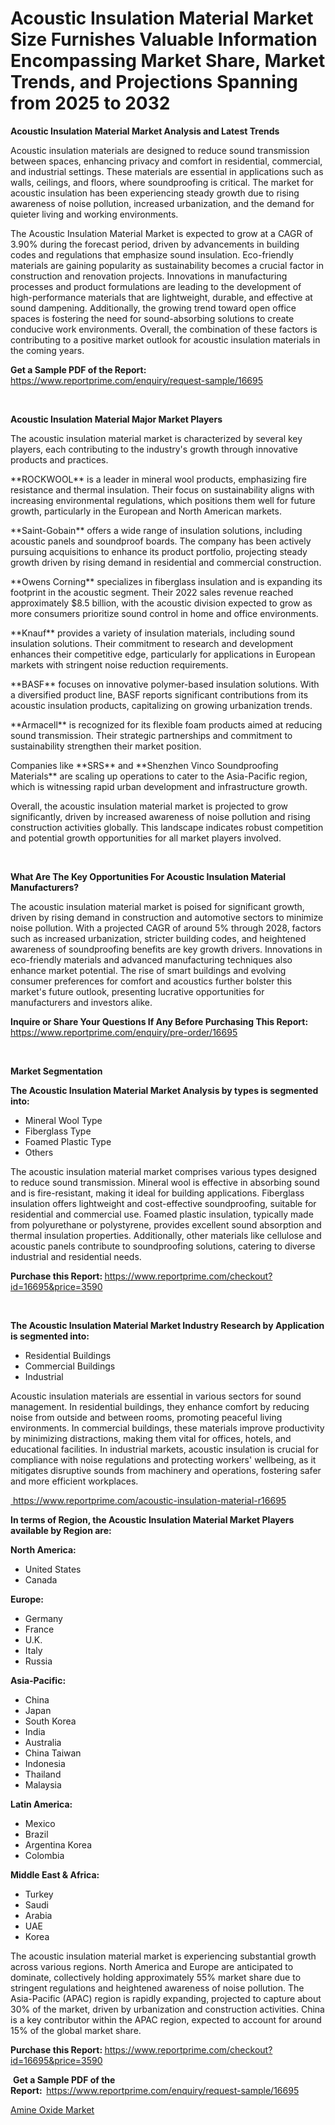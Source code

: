 <p><h1>Acoustic Insulation Material Market Size Furnishes Valuable Information Encompassing Market Share, Market Trends, and Projections Spanning from 2025 to 2032</h1></p><p><strong>Acoustic Insulation Material Market Analysis and Latest Trends</strong></p>
<p><p>Acoustic insulation materials are designed to reduce sound transmission between spaces, enhancing privacy and comfort in residential, commercial, and industrial settings. These materials are essential in applications such as walls, ceilings, and floors, where soundproofing is critical. The market for acoustic insulation has been experiencing steady growth due to rising awareness of noise pollution, increased urbanization, and the demand for quieter living and working environments.</p><p>The Acoustic Insulation Material Market is expected to grow at a CAGR of 3.90% during the forecast period, driven by advancements in building codes and regulations that emphasize sound insulation. Eco-friendly materials are gaining popularity as sustainability becomes a crucial factor in construction and renovation projects. Innovations in manufacturing processes and product formulations are leading to the development of high-performance materials that are lightweight, durable, and effective at sound dampening. Additionally, the growing trend toward open office spaces is fostering the need for sound-absorbing solutions to create conducive work environments. Overall, the combination of these factors is contributing to a positive market outlook for acoustic insulation materials in the coming years.</p></p>
<p><strong>Get a Sample PDF of the Report:&nbsp;</strong> <a href="https://www.reportprime.com/enquiry/request-sample/16695?utm_campaign=3083&utm_medium=2&utm_source=Github&utm_content=ia&utm_term=18032025&utm_id=acoustic-insulation-material">https://www.reportprime.com/enquiry/request-sample/16695</a></p>
<p>&nbsp;</p>
<p><strong>Acoustic Insulation Material Major Market Players</strong></p>
<p><p>The acoustic insulation material market is characterized by several key players, each contributing to the industry's growth through innovative products and practices. </p><p>**ROCKWOOL** is a leader in mineral wool products, emphasizing fire resistance and thermal insulation. Their focus on sustainability aligns with increasing environmental regulations, which positions them well for future growth, particularly in the European and North American markets.</p><p>**Saint-Gobain** offers a wide range of insulation solutions, including acoustic panels and soundproof boards. The company has been actively pursuing acquisitions to enhance its product portfolio, projecting steady growth driven by rising demand in residential and commercial construction. </p><p>**Owens Corning** specializes in fiberglass insulation and is expanding its footprint in the acoustic segment. Their 2022 sales revenue reached approximately $8.5 billion, with the acoustic division expected to grow as more consumers prioritize sound control in home and office environments.</p><p>**Knauf** provides a variety of insulation materials, including sound insulation solutions. Their commitment to research and development enhances their competitive edge, particularly for applications in European markets with stringent noise reduction requirements.</p><p>**BASF** focuses on innovative polymer-based insulation solutions. With a diversified product line, BASF reports significant contributions from its acoustic insulation products, capitalizing on growing urbanization trends.</p><p>**Armacell** is recognized for its flexible foam products aimed at reducing sound transmission. Their strategic partnerships and commitment to sustainability strengthen their market position.</p><p>Companies like **SRS** and **Shenzhen Vinco Soundproofing Materials** are scaling up operations to cater to the Asia-Pacific region, which is witnessing rapid urban development and infrastructure growth.</p><p>Overall, the acoustic insulation material market is projected to grow significantly, driven by increased awareness of noise pollution and rising construction activities globally. This landscape indicates robust competition and potential growth opportunities for all market players involved.</p></p>
<p>&nbsp;</p>
<p><strong>What Are The Key Opportunities For Acoustic Insulation Material Manufacturers?</strong></p>
<p><p>The acoustic insulation material market is poised for significant growth, driven by rising demand in construction and automotive sectors to minimize noise pollution. With a projected CAGR of around 5% through 2028, factors such as increased urbanization, stricter building codes, and heightened awareness of soundproofing benefits are key growth drivers. Innovations in eco-friendly materials and advanced manufacturing techniques also enhance market potential. The rise of smart buildings and evolving consumer preferences for comfort and acoustics further bolster this market's future outlook, presenting lucrative opportunities for manufacturers and investors alike.</p></p>
<p><strong>Inquire or Share Your Questions If Any Before Purchasing This Report:</strong> <a href="https://www.reportprime.com/enquiry/pre-order/16695?utm_campaign=3083&utm_medium=2&utm_source=Github&utm_content=ia&utm_term=18032025&utm_id=acoustic-insulation-material">https://www.reportprime.com/enquiry/pre-order/16695</a></p>
<p>&nbsp;</p>
<p><strong>Market Segmentation</strong></p>
<p><strong>The Acoustic Insulation Material Market Analysis by types is segmented into:</strong></p>
<p><ul><li>Mineral Wool Type</li><li>Fiberglass Type</li><li>Foamed Plastic Type</li><li>Others</li></ul></p>
<p><p>The acoustic insulation material market comprises various types designed to reduce sound transmission. Mineral wool is effective in absorbing sound and is fire-resistant, making it ideal for building applications. Fiberglass insulation offers lightweight and cost-effective soundproofing, suitable for residential and commercial use. Foamed plastic insulation, typically made from polyurethane or polystyrene, provides excellent sound absorption and thermal insulation properties. Additionally, other materials like cellulose and acoustic panels contribute to soundproofing solutions, catering to diverse industrial and residential needs.</p></p>
<p><strong>Purchase this Report:&nbsp;</strong><a href="https://www.reportprime.com/checkout?id=16695&price=3590&utm_campaign=3083&utm_medium=2&utm_source=Github&utm_content=ia&utm_term=18032025&utm_id=acoustic-insulation-material">https://www.reportprime.com/checkout?id=16695&price=3590</a></p>
<p>&nbsp;</p>
<p><strong>The Acoustic Insulation Material Market Industry Research by Application is segmented into:</strong></p>
<p><ul><li>Residential Buildings</li><li>Commercial Buildings</li><li>Industrial</li></ul></p>
<p><p>Acoustic insulation materials are essential in various sectors for sound management. In residential buildings, they enhance comfort by reducing noise from outside and between rooms, promoting peaceful living environments. In commercial buildings, these materials improve productivity by minimizing distractions, making them vital for offices, hotels, and educational facilities. In industrial markets, acoustic insulation is crucial for compliance with noise regulations and protecting workers' wellbeing, as it mitigates disruptive sounds from machinery and operations, fostering safer and more efficient workplaces.</p></p>
<p><a href="https://www.reportprime.com/acoustic-insulation-material-r16695?utm_campaign=3083&utm_medium=2&utm_source=Github&utm_content=ia&utm_term=18032025&utm_id=acoustic-insulation-material">&nbsp;https://www.reportprime.com/acoustic-insulation-material-r16695</a></p>
<p><strong>In terms of Region, the Acoustic Insulation Material Market Players available by Region are:</strong></p>
<p>
    <p> <strong> North America: </strong>
        <ul>
            <li>United States</li>
            <li>Canada</li>
        </ul>
        </p> 
    <p> <strong> Europe: </strong>
        <ul>
            <li>Germany</li>
            <li>France</li>
            <li>U.K.</li>
            <li>Italy</li>
            <li>Russia</li>
        </ul>
        </p> 
    <p> <strong> Asia-Pacific: </strong>
        <ul>
            <li>China</li>
            <li>Japan</li>
            <li>South Korea</li>
            <li>India</li>
            <li>Australia</li>
            <li>China Taiwan</li>
            <li>Indonesia</li>
            <li>Thailand</li>
            <li>Malaysia</li>
        </ul>
        </p> 
    <p> <strong> Latin America: </strong>
        <ul>
            <li>Mexico</li>
            <li>Brazil</li>
            <li>Argentina Korea</li>
            <li>Colombia</li>
        </ul>
        </p> 
    <p> <strong> Middle East & Africa: </strong>
        <ul>
            <li>Turkey</li>
            <li>Saudi</li>
            <li>Arabia</li>
            <li>UAE</li>
            <li>Korea</li>
        </ul>
    </p>
    </p>
<p><p>The acoustic insulation material market is experiencing substantial growth across various regions. North America and Europe are anticipated to dominate, collectively holding approximately 55% market share due to stringent regulations and heightened awareness of noise pollution. The Asia-Pacific (APAC) region is rapidly expanding, projected to capture about 30% of the market, driven by urbanization and construction activities. China is a key contributor within the APAC region, expected to account for around 15% of the global market share.</p></p>
<p><strong>Purchase this Report: </strong><a href="https://www.reportprime.com/checkout?id=16695&price=3590&utm_campaign=3083&utm_medium=2&utm_source=Github&utm_content=ia&utm_term=18032025&utm_id=acoustic-insulation-material">https://www.reportprime.com/checkout?id=16695&price=3590</a></p>
<p>&nbsp;<strong>Get a Sample PDF of the Report:&nbsp;&nbsp;</strong><a href="https://www.reportprime.com/enquiry/request-sample/16695?utm_campaign=3083&utm_medium=2&utm_source=Github&utm_content=ia&utm_term=18032025&utm_id=acoustic-insulation-material">https://www.reportprime.com/enquiry/request-sample/16695</a></p>
<p><strong></strong></p>
<p><p><a href="https://github.com/ternainglin/Market-Research-Report-List-1/blob/main/amine-oxide-market.md?utm_campaign=3083&utm_medium=2&utm_source=Github&utm_content=ia&utm_term=18032025&utm_id=acoustic-insulation-material">Amine Oxide Market</a></p></p>